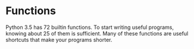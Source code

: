
# Functions

Python 3.5 has 72 builtin functions. To start writing useful programs, knowing about 25 of them is sufficient. Many of these functions are useful shortcuts that make your programs shorter.
